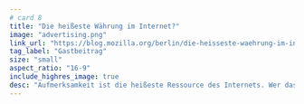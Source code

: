 ```yaml
---
# card 8
title: "Die heißeste Währung im Internet?"
image: "advertising.png"
link_url: "https://blog.mozilla.org/berlin/die-heisseste-waehrung-im-internet-deine-aufmerksamkeit/?utm_source=www.mozilla.org&utm_medium=referral&utm_campaign=homepage-de&utm_content=card"
tag_label: "Gastbeitrag"
size: "small"
aspect_ratio: "16-9"
include_highres_image: true
desc: "Aufmerksamkeit ist die heißeste Ressource des Internets. Wer das weiß, sieht vieles mit anderen Augen. Ein Gastbeitrag von Katharina Nocun."
---
```

